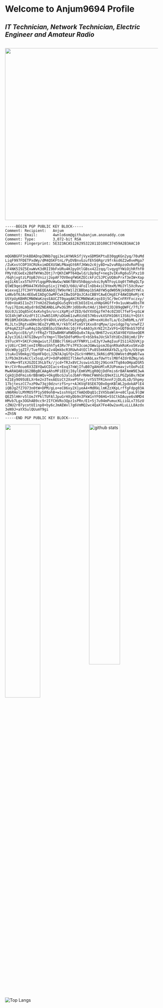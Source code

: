 # Welcome to Anjum9694 Profile

## _IT Technician, Network Technician, Electric Engineer and Amateur Radio_
###### 

<img src="https://i.imgur.com/KcnMJZB.jpg" width="600" height="566"/>

```
-----BEGIN PGP PUBLIC KEY BLOCK-----
Comment: Recipient:   Anjum
Comment: Email:       4wnlo6om@githubanjum.anonaddy.com
Comment: Type:	      3,072-bit RSA
Comment: Fingerprint: 5E323ACA5126295322811D108C37459A2B3AAC10


mQGNBGFF3nkBDADnpINNb7qgi3eiAYWUkSfjVyxGDM5KPtuD30ggKGn2yq/70uMd
LiqF997FDETPxdWy/dM4QSKFtnL/PyDVBnvGzufEh56Rgrz9frAsd6Z2w0veMga7
/ZuKxstCOP3XCRUkximDEXUSWLPNaqGt6RfJKWo2c6jy8D+w2vuR8pzoOvRoPEng
LF4NK5I9Z5ExwWvK3dRII9bFxURu4HJpyOtlGBsx422zqq/lvqygYYWiOjhRfhf0
FMyYdCGeEx2BdfWYWsZOtj7rQKhIWPT64Qwld/LDp9qf+neg3vIKvRg6uSlPxz1O
/6qhjxgtzLPUpBJVnizj2opAF7OV0eqFWGKZECckFzCSJPCyUQ8oPrxf3eIW+Xap
eg1LK6lxx5TkFFVlqqpM9vWwGw/WAKfBhV5hBqqzvksL9yNTFoyLUq0tTHRqQLTp
QlWE9qeidM9A47KVbOupSixj1YmD3/66U/4FoIlnDb4xiC9YmxM/MUJYl5XcRvwr
WiexvqIJTC3HYYUAEQEAAbQjTW9oYW1lZCBBbmp1bSA8YW5qdW05Njk0QGdtYWls
LmNvbT6JAc4EEwEIADgCGwMFCwkIBwIGFQoJCAsCBBYCAwECHgECF4AWIQReMjrK
USYpUyKBHRCMN0WaKzqsEAUCZT0gagAKCRCMN0WaKzqsEOj5C/9eCnFRYFxczxy/
Fd0+UoA5I1oZt77nH2dZ9a6gDGu5q9VzdCbOIdInLohNpGHGff+9v1uuWsw8bsTH
fuyi7QzmLmQydr8dZNEANbLuPw3G3MrJdObnRutHd/j384Y2JDJ89qQWFC/7fLTr
6Uc0Ji1Oq85nC4xKvhg5n/orczXpMjxFZED/6dYXVOqzfH74c0Z3Ol7feF5+pSLW
SCE4hjWFxXzdFtICihwN51XM/uDGm61zwRVzbE57HbsvkXSFH1O6t13S6iY+QStt
M91BMJdXGNvvhMnb5rDY4DVLvVdSolmLbgdgELz4M+exHi0oTLa/EcZmRbMLs/VF
RLJLtvIRgtvADHc9EoZYyM0/K/rkbTC4fxmSY1Kxx8rqMyw/ipvidgp7q/xnwFZJ
GP4qAZ32FuaR4q1QySDBSbzS5WsR4c1QjFFu4A03yXrNI2tZxVFG+UQT0nb57QTd
gTwsXyccE6/yF/rFRqZrTEDwBHNYaRWDbQu0x7Aya/BH6T2vsLK5AY0EYUXeeQEM
AJyc316J/ATGIBwynTsYmp+lTDe5DdfoM9vrE+bSb9aJUcSkTdtUEnZ88jm0/IPr
I97ucHY+SKCFcHmgwiutJlEBBc7l6HiuXfFNRYLivE3yYJwAqIuuFIS114ZGVKjp
vjU8irC3HtjenItM8soShhTy43Rv7Fs7PX3comJGWwipsmJEqnR9akRoKvo5KvuD
OUcW0yjgZIf/TuefQF+aIv4QmkbcR3RUwh4tEClPu8S5mkKKAYbZLy/Q/o/G9zqm
ituAvIV0mkgiYDpHFkQcLJZN7AJqGfQ+ZGcVrHMHtL3kR6idPBJ0WVetdMqWbTwa
3/Pb3m3XvAcClx5sqLvPJ+OdPa08OI7l5AefuXAbLaxfUwYtslM8f4Zdr0ZNq/aG
YrxMe+9TzXJGZOI3hLbTk//jcd+TRJx8VCJsswinSJDj29GcnkTTq84oOHpaDSR5
W+/CVrRoueRX3Z8YQwUCDIacs+Eoq37nWjIfuB07gAHoMlvRJUPomavjvtOoPu1E
MwARAQABiQG2BBgBCAAgAhsMFiEEXjI6ylEmKVMigR0QjDdFmis6rBAFAmW9E3wA
CgkQjDdFmis6rBBnWQv+Okg0bcGJaloJbAFrRHmCFWmhGcQ9eXIiLPGZpGBv/N1W
kZ1Ey9O95UELXr6e2n3TexAEUzCt2XxePStej/vY5STFR1knnFJjDLdLsD/5hpmy
17bjteszCC7xzP0w73qj0dzvrzfS+yr+AJKVqF8SE67Q0xOgnKBlWL2pdokAPlE4
iQBJgZfZ7O73n0tW+DPM/gLo+eC06xy2X1yeA4+MdRkLlmKZzXKpLrffgFdpg03A
sN6RHolLMYMO5fP1y509ohB+w1sshVqzCfmADdDqQ1cIVX5baWlm+e8ClpaL9lQW
QEZ5lHHrv5lUeJYPklTUFAlJpuGrHXyDb9n3FkW1nYF06HG+5SCtkDAuye6sNMD4
HMvb7Lgx3OGhAB9cc9r2IfCHVRo3Qpz1sPRn/E1+5j7u94mPumucKLiiGLx73SzU
cZNU2r07ycotUIinp8+by6cJmAEWxl7g6VmMQ2wc4QaX7Fe4Ow2avKLuLLL8Azdx
3eN9J+aYXSulQUumY9gi
=ZhSN
-----END PGP PUBLIC KEY BLOCK-----

```

<img src="https://github-readme-stats.vercel.app/api?username=Anjum9694&show_icons=true&theme=gotham" alt="github stats" width="45%" align="right"/>
<img src="https://github-readme-streak-stats.herokuapp.com/?user=Anjum9694&theme=dark" width="48%" >


 ![Top Langs](https://github-readme-stats.vercel.app/api/top-langs/?username=Anjum9694&layout=compact)

<!--
**Anjum9694/Anjum9694** is a ✨ _special_ ✨ repository because its `README.md` (this file) appears on your GitHub profile.

Here are some ideas to get you started:

- 🔭 I’m currently working on ...
- 🌱 I’m currently learning ...
- 👯 I’m looking to collaborate on ...
- 🤔 I’m looking for help with ...
- 💬 Ask me about ...
- 📫 How to reach me: ...
- 😄 Pronouns: ...
- ⚡ Fun fact: ...
-->
